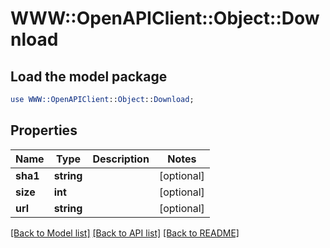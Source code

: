 # WWW::OpenAPIClient::Object::Download

## Load the model package
```perl
use WWW::OpenAPIClient::Object::Download;
```

## Properties
Name | Type | Description | Notes
------------ | ------------- | ------------- | -------------
**sha1** | **string** |  | [optional] 
**size** | **int** |  | [optional] 
**url** | **string** |  | [optional] 

[[Back to Model list]](../README.md#documentation-for-models) [[Back to API list]](../README.md#documentation-for-api-endpoints) [[Back to README]](../README.md)


